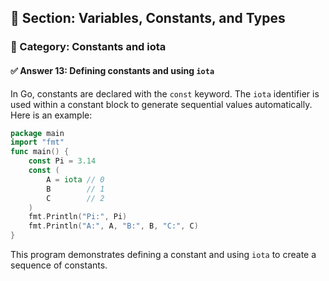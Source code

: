 ## 📘 Section: Variables, Constants, and Types  
### 🔹 Category: Constants and iota  
#### ✅ Answer 13: Defining constants and using `iota`

In Go, constants are declared with the `const` keyword. The `iota` identifier is used within a constant block to generate sequential values automatically. Here is an example:

```go
package main
import "fmt"
func main() {
    const Pi = 3.14
    const (
        A = iota // 0
        B        // 1
        C        // 2
    )
    fmt.Println("Pi:", Pi)
    fmt.Println("A:", A, "B:", B, "C:", C)
}
```

This program demonstrates defining a constant and using `iota` to create a sequence of constants.

